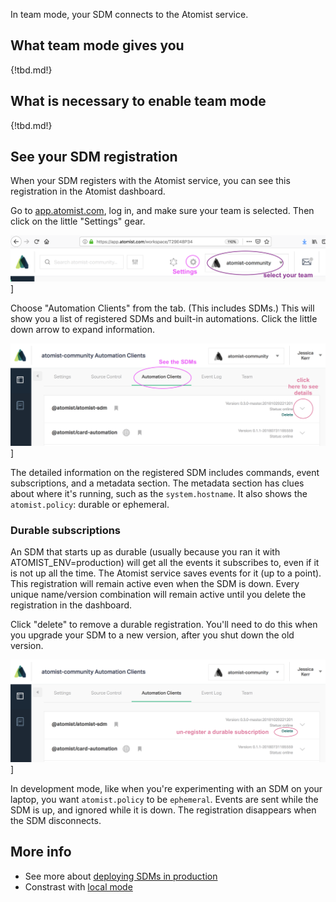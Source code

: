 
In team mode, your SDM connects to the Atomist service.

## What team mode gives you

{!tbd.md!}

## What is necessary to enable team mode

{!tbd.md!}

## See your SDM registration

When your SDM registers with the Atomist service, you can see this registration in the Atomist dashboard. 

Go to [app.atomist.com](https://app.atomist.com), log in, and make sure your team is selected. Then click on the little "Settings" gear.

![Settings button in the dashboard](img/settings.png)]

Choose "Automation Clients" from the tab. (This includes SDMs.) This will show you a list of registered SDMs and built-in automations. Click the little down arrow to expand information.

![Client list in the dashboard](img/clients.png)]

The detailed information on the registered SDM includes commands, event subscriptions, and a metadata section. The metadata section has clues about where it's running, such as the `system.hostname`. It also shows the `atomist.policy`: durable or ephemeral.

### Durable subscriptions

An SDM that starts up as durable (usually because you ran it with ATOMIST_ENV=production) will get all the events it subscribes to,
even if it is not up all the time. The Atomist service saves events for it (up to a point).
 This registration will remain active even when the SDM is down. Every unique name/version combination will 
 remain active until you delete the registration in the dashboard.

 Click "delete" to remove a durable registration. You'll need to do this when you upgrade your SDM to a new version, after you shut down the old version.

![Delete registration button](img/delete.png)]

 In development mode, like when you're experimenting with an SDM on your laptop, you want `atomist.policy` to be `ephemeral`. Events are sent while the SDM is up, and ignored while it is down. The registration disappears when the SDM disconnects.

## More info

* See more about [deploying SDMs in production](sdm-deploy.md)
* Constrast with [local mode](local.md)